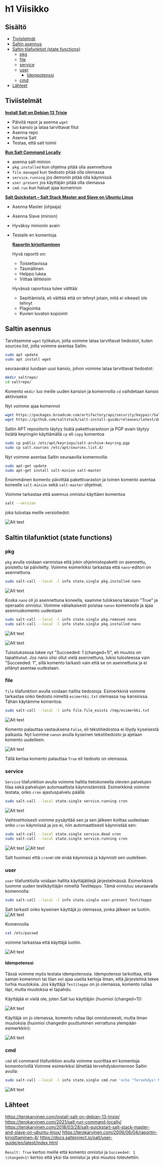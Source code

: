 # h1 Viisikko

## Sisältö
- [Tiviistelmät](#tiviistelmät)
- [Saltin asennus](#saltin-asennus)
- [Saltin tilafunktiot (state functions)](#saltin-tilafunktiot-state-functions)
  - [pkg](#pkg)
  - [file](#file)
  - [service](#service)
  - [user](#user)
    - [Idempotenssi](#idempotenssi)
  - [cmd](#cmd)
- [Lähteet](#lähteet)
  
## Tiviistelmät
**[Install Salt on Debian 13 Trixie](https://terokarvinen.com/install-salt-on-debian-13-trixie/)**
- Päivitä repot ja asenna `wget`
- luo kansio ja lataa tarvittavat filut
- Asenna repo
- Asenna Salt
- Testaa, että salt toimii

**[Run Salt Command Locally](https://terokarvinen.com/2021/salt-run-command-locally/)**
- asenna salt-minion
- `pkg.installed` kun ohjelma pitää olla asennettuna
- `file.managed` kun tiedosto pitää olla olemassa
- `service.running` jos demonin pitää olla käynnissä
- `user.present` jos käyttäjän pitää olla olemassa
- `cmd.run` kun haluat ajaa komennon

**[Salt Quickstart – Salt Stack Master and Slave on Ubuntu Linux](https://terokarvinen.com/2018/03/28/salt-quickstart-salt-stack-master-and-slave-on-ubuntu-linux/)**
- Asenna Master (ohjaaja)
- Asenna Slave (minion)
- Hyväksy minionin avain
- Testaile eri komentoja

  **[Raportin kirjoittaminen](https://terokarvinen.com/2006/06/04/raportin-kirjoittaminen-4/)**
  
  Hyvä raportti on:
  
  - Toistettavissa
  - Täsmällinen
  - Helppo lukea
  - Viittaa lähteisiin
    
  Hyvässä raportissa tulee välttää:

  - Sepittämistä, eli väittää että on tehnyt jotain, mitä ei oikeasti ole tehnyt
  - Plagiointia
  - Kuvien luvaton kopiointi

  
## Saltin asennus
Tarvitsemme `wget` työkalun, jotta voimme lataa tarvittavat tiedostot, kuten sources.list, jotta voimme asentaa Saltin.

```bash
sudo apt update
sudo apt install wget

```
seuraavaksi luodaan uusi kansio, johon voimme lataa tarvittavat tiedostot:

```bash
mkdir saltrepo/
cd saltrepo/

```
Komento `mkdir` luo meille uuden kansion ja komennolla `cd` vaihdetaan kansio aktiiviseksi

Nyt voimme ajaa komennot

```bash
wget https://packages.broadcom.com/artifactory/api/security/keypair/SaltProjectKey/public
wget https://github.com/saltstack/salt-install-guide/releases/latest/download/salt.sources

```
Saltin APT repositorio täytyy lisätä pakettivarastoon ja PGP avain täytyy listätä keyringiin käyttämällä `cp` eli `copy` komentoa

```bash
sudo cp public /etc/apt/keyrings/salt-archive-keyring.pgp
sudo cp salt.sources /etc/apt/sources.list.d/
```

Nyt voimme asentaa Saltin seuraavilla komennoilla:

```bash
sudo apt-get update
sudo apt-get install salt-minion salt-master
```
Ensimmäinen komento päivittää pakettivaraston ja toinen komento asentaa koneelle `salt-minion` sekä `salt-master` ohjelmat.

Voimme tarkastaa että asennus onnistui käyttäen komentoa
```bash
salt --version
```
joka tulostaa meille versiotiedot:


![Alt text](images/h1/salt-version.png)


## Saltin tilafunktiot (state functions)

### pkg
`pkg` avulla voidaan varmistaa että jokin ohjelmistopaketti on asennettu, poistettu tai päivitetty. Voimme esimerkiksi tarkastaa että `nano`-editori on asennettuna.
```bash
sudo salt-call --local -l info state.single pkg.installed nano
```

![Alt text](images/h1/nano-installed.png)

Koska `nano` oli jo asennettuna koneella, saamme tuloksena takaisin "True" ja operaatio onnistui. Voimme väliaikaisesti poistaa `nanon` komennolla ja ajaa asennuskomento uudestaan
```bash
sudo salt-call --local -l info state.single pkg.removed nano
sudo salt-call --local -l info state.single pkg.installed nano
```

![Alt text](images/h1/nano-removed.png)

![Alt text](images/h1/nano-reinstall.png)

Tulostuksessa lukee nyt "Succeeded: 1 (changed=1)", eli muutos on tapahtunut. Jos nano olisi ollut vielä asennettuna, lukisi tulosteessa vain "Succeeded: 1", sillä komento tarkasti vain että se on asennettuna ja ei pitänyt asentaa uudestaan.

### file

`file` tilafunktion avulla voidaan hallita tiedostoja. Esimerkkinä voimme tarkastaa onko tiedosto nimeltä `esimerkki.txt` olemassa `tmp` kansiossa. Tähän käytämme komentoa:
```bash
sudo salt-call --local -l info file.file_exists /tmp/esimerkki.txt
```
![Alt text](images/h1/file-exists-false.png)

Komento palauttaa vastauksena `False`, eli tekstitiedostoa ei löydy kyseisestä paikasta. Nyt luomme `nanon` avulla kyseinen tekstitiedosto ja ajetaan komento uudelleen.

![Alt text](images/h1/file-exists-true.png)

Tällä kertaa komento palauttaa `True` eli tiedosto on olemassa.


### service

`Service` tilafunktion avulla voimme hallita tietokoneella olevien palvelujen tilaa sekä palvelujen automaattista käynnistämistä. Esimerkkinä voimme testata, onko `cron` ajastuspalvelu päällä:

```bash
sudo salt-call --local state.single service.running cron
```
![Alt text](images/h1/cron_running.png)

Vaihtoehtoisesti voimme pysäyttää sen ja sen jälkeen koittaa uudestaan onko `cron` käynnissä ja jos ei, niin automaattisesti käynnistää sen:
```bash
sudo salt-call --local state.single service.dead cron
sudo salt-call --local state.single service.running cron
```
![Alt text](images/h1/cron-stopped.png)
![Alt text](images/h1/cron_running2.png)

Salt huomasi että `cron`ei ole enää käynnissä ja käynnisti sen uudelleen.
### user
`user` tilafunktiolla voidaan hallita käyttäjätilejä järjestelmässä. Esimerkkinä luomme uuden testikäyttäjän nimeltä Testiteppo. Tämä onnistuu seuraavalla komennolla:
```bash
sudo salt-call --local -l info state.single user.present Testiteppo
```
Salt tarkasti onko kyseinen käyttäjä jo olemassa, jonka jälkeen se luotiin.
![Alt text](images/h1/user-testiteppo.png)

Komennolla 
```bash
cat /etc/passwd

```
voimme tarkastaa että käyttäjä luotiin.

![Alt text](images/h1/user_check.png)
#### Idempotenssi
Tässä voimme myös testata idempotenssia. Idempotenssi tarkoittaa, että saman komennon tai tilan voi ajaa useita kertoja ilman, että järjestelmä tekee turhia muutoksia. Jos käyttäjä `Testiteppo` on jo olemassa, komento rullaa läpi, mutta muutoksia ei tapahdu.

Käyttäjää ei vielä ole, joten Salt luo käyttäjän (huomioi (changed=1)):

![Alt text](images/h1/idempotentti-change-made.png)


Käyttäjä on jo olemassa, komento rullaa läpi onnistuneesti, mutta ilman muutoksia (huomioi changedin puuttuminen verrattuna ylempään esimerkkiin):

![Alt text](images/h1/indempotentti-no-change.png)

### cmd

`cmd` eli command tilafunktion avulla voimme suorittaa eri komentoja komentorivillä
Voimme esimerkiksi lähettää tervehdyskomennon Saltin avulla:
```bash
sudo salt-call --local -l info state.single cmd.run 'echo "Tervehdys! Minä käytän Saltia"'
```
![Alt text](images/h1/cmd_tervehdys.png)


## Lähteet
https://terokarvinen.com/install-salt-on-debian-13-trixie/
https://terokarvinen.com/2021/salt-run-command-locally/
https://terokarvinen.com/2018/03/28/salt-quickstart-salt-stack-master-and-slave-on-ubuntu-linux/
https://terokarvinen.com/2006/06/04/raportin-kirjoittaminen-4/
https://docs.saltproject.io/salt/user-guide/en/latest/index.html



`Result: True` kertoo meille että komento onnistui ja `Succeeded: 1 (changed=1)` kertoo että yksi tila onnistui ja yksi muutos toteutettiin.
